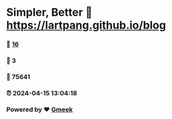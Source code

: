 # Simpler, Better :link: https://lartpang.github.io/blog 
### :page_facing_up: [16](https://lartpang.github.io/blog/tag.html) 
### :speech_balloon: 3 
### :hibiscus: 75641 
### :alarm_clock: 2024-04-15 13:04:18 
### Powered by :heart: [Gmeek](https://github.com/Meekdai/Gmeek)
